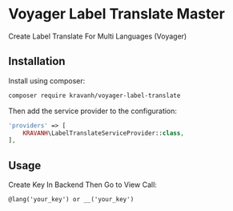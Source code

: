 # Voyager Label Translate Master

Create Label Translate For Multi Languages (Voyager)

## Installation

Install using composer:

```bash
composer require kravanh/voyager-label-translate
```

Then add the service provider to the configuration:

```php
'providers' => [
    KRAVANH\LabelTranslateServiceProvider::class,
],
```

## Usage

Create Key In Backend Then Go to View Call:

```blade
@lang('your_key') or __('your_key')

